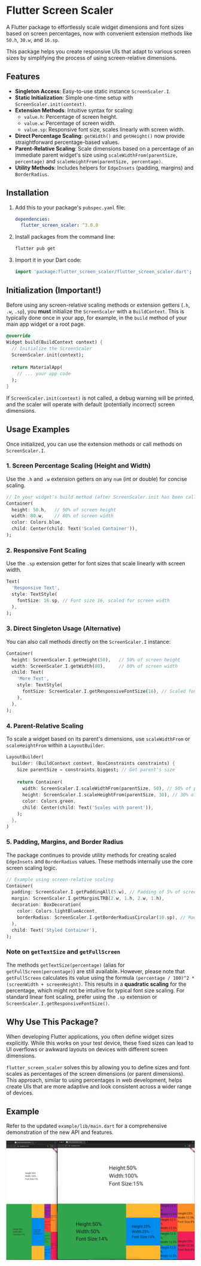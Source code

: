 # Flutter Screen Scaler

A Flutter package to effortlessly scale widget dimensions and font sizes based on screen percentages, now with convenient extension methods like `50.h`, `30.w`, and `16.sp`.

This package helps you create responsive UIs that adapt to various screen sizes by simplifying the process of using screen-relative dimensions.

## Features

*   **Singleton Access**: Easy-to-use static instance `ScreenScaler.I`.
*   **Static Initialization**: Simple one-time setup with `ScreenScaler.init(context)`.
*   **Extension Methods**: Intuitive syntax for scaling:
    *   `value.h`: Percentage of screen height.
    *   `value.w`: Percentage of screen width.
    *   `value.sp`: Responsive font size, scales linearly with screen width.
*   **Direct Percentage Scaling**: `getWidth()` and `getHeight()` now provide straightforward percentage-based values.
*   **Parent-Relative Scaling**: Scale dimensions based on a percentage of an immediate parent widget's size using `scaleWidthFrom(parentSize, percentage)` and `scaleHeightFrom(parentSize, percentage)`.
*   **Utility Methods**: Includes helpers for `EdgeInsets` (padding, margins) and `BorderRadius`.

## Installation

1.  Add this to your package's `pubspec.yaml` file:

    ```yaml
    dependencies:
      flutter_screen_scaler: ^3.0.0
    ```

2.  Install packages from the command line:

    ```bash
    flutter pub get
    ```

3.  Import it in your Dart code:

    ```dart
    import 'package:flutter_screen_scaler/flutter_screen_scaler.dart';
    ```

## Initialization (Important!)

Before using any screen-relative scaling methods or extension getters (`.h`, `.w`, `.sp`), you **must** initialize the `ScreenScaler` with a `BuildContext`. This is typically done once in your app, for example, in the `build` method of your main app widget or a root page.

```dart
@override
Widget build(BuildContext context) {
  // Initialize the ScreenScaler
  ScreenScaler.init(context);

  return MaterialApp(
    // ... your app code
  );
}
```
If `ScreenScaler.init(context)` is not called, a debug warning will be printed, and the scaler will operate with default (potentially incorrect) screen dimensions.

## Usage Examples

Once initialized, you can use the extension methods or call methods on `ScreenScaler.I`.

### 1. Screen Percentage Scaling (Height and Width)

Use the `.h` and `.w` extension getters on any `num` (int or double) for concise scaling.

```dart
// In your widget's build method (after ScreenScaler.init has been called elsewhere)
Container(
  height: 50.h,   // 50% of screen height
  width: 80.w,    // 80% of screen width
  color: Colors.blue,
  child: Center(child: Text('Scaled Container')),
);
```

### 2. Responsive Font Scaling

Use the `.sp` extension getter for font sizes that scale linearly with screen width.

```dart
Text(
  'Responsive Text',
  style: TextStyle(
    fontSize: 16.sp, // Font size 16, scaled for screen width
  ),
);
```

### 3. Direct Singleton Usage (Alternative)

You can also call methods directly on the `ScreenScaler.I` instance:

```dart
Container(
  height: ScreenScaler.I.getHeight(50),   // 50% of screen height
  width: ScreenScaler.I.getWidth(80),     // 80% of screen width
  child: Text(
    'More Text',
    style: TextStyle(
      fontSize: ScreenScaler.I.getResponsiveFontSize(16), // Scaled font size 16
    ),
  ),
);
```

### 4. Parent-Relative Scaling

To scale a widget based on its parent's dimensions, use `scaleWidthFrom` or `scaleHeightFrom` within a `LayoutBuilder`.

```dart
LayoutBuilder(
  builder: (BuildContext context, BoxConstraints constraints) {
    Size parentSize = constraints.biggest; // Get parent's size

    return Container(
      width: ScreenScaler.I.scaleWidthFrom(parentSize, 50), // 50% of parent's width
      height: ScreenScaler.I.scaleHeightFrom(parentSize, 30), // 30% of parent's height
      color: Colors.green,
      child: Center(child: Text('Scales with parent')),
    );
  },
)
```

### 5. Padding, Margins, and Border Radius

The package continues to provide utility methods for creating scaled `EdgeInsets` and `BorderRadius` values. These methods internally use the core screen scaling logic.

```dart
// Example using screen-relative scaling
Container(
  padding: ScreenScaler.I.getPaddingAll(5.w), // Padding of 5% of screen width on all sides
  margin: ScreenScaler.I.getMarginLTRB(2.w, 1.h, 2.w, 1.h),
  decoration: BoxDecoration(
    color: Colors.lightBlueAccent,
    borderRadius: ScreenScaler.I.getBorderRadiusCircular(10.sp), // Radius scaled using .sp logic
  ),
  child: Text('Styled Container'),
);
```

### Note on `getTextSize` and `getFullScreen`

The methods `getTextSize(percentage)` (alias for `getFullScreen(percentage)`) are still available. However, please note that `getFullScreen` calculates its value using the formula `(percentage / 100)^2 * (screenWidth + screenHeight)`. This results in a **quadratic scaling** for the percentage, which might not be intuitive for typical font size scaling. For standard linear font scaling, prefer using the `.sp` extension or `ScreenScaler.I.getResponsiveFontSize()`.

## Why Use This Package?

When developing Flutter applications, you often define widget sizes explicitly. While this works on your test device, these fixed sizes can lead to UI overflows or awkward layouts on devices with different screen dimensions.

`flutter_screen_scaler` solves this by allowing you to define sizes and font scales as percentages of the screen dimensions (or parent dimensions). This approach, similar to using percentages in web development, helps create UIs that are more adaptive and look consistent across a wider range of devices.

## Example

Refer to the updated `example/lib/main.dart` for a comprehensive demonstration of the new API and features.

![screenshot](https://github.com/akassharjun/flutter-screen-scaler/blob/master/assets/sample_image.png?raw=true)
